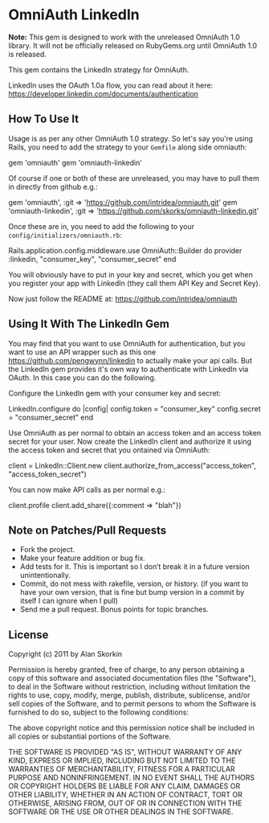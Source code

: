 # OmniAuth LinkedIn

**Note:** This gem is designed to work with the unreleased OmniAuth 1.0 library. It will not be officially released on RubyGems.org until OmniAuth 1.0 is released.

This gem contains the LinkedIn strategy for OmniAuth.

LinkedIn uses the OAuth 1.0a flow, you can read about it here: https://developer.linkedin.com/documents/authentication 

## How To Use It

Usage is as per any other OmniAuth 1.0 strategy. So let's say you're using Rails, you need to add the strategy to your `Gemfile` along side omniauth:

  gem 'omniauth'
  gem 'omniauth-linkedin'

Of course if one or both of these are unreleased, you may have to pull them in directly from github e.g.:

  gem 'omniauth', :git => 'https://github.com/intridea/omniauth.git'
  gem 'omniauth-linkedin', :git => 'https://github.com/skorks/omniauth-linkedin.git'

Once these are in, you need to add the following to your `config/initializers/omniauth.rb`:

  Rails.application.config.middleware.use OmniAuth::Builder do
    provider :linkedin, "consumer_key", "consumer_secret" 
  end

You will obviously have to put in your key and secret, which you get when you register your app with LinkedIn (they call them API Key and Secret Key). 

Now just follow the README at: https://github.com/intridea/omniauth

## Using It With The LinkedIn Gem

You may find that you want to use OmniAuth for authentication, but you want to use an API wrapper such as this one https://github.com/pengwynn/linkedin to actually make your api calls. But the LinkedIn gem provides it's own way to authenticate with LinkedIn via OAuth. In this case you can do the following.

Configure the LinkedIn gem with your consumer key and secret:

  LinkedIn.configure do |config|
    config.token = "consumer_key"
    config.secret = "consumer_secret"
  end

Use OmniAuth as per normal to obtain an access token and an access token secret for your user. Now create the LinkedIn client and authorize it using the access token and secret that you ontained via OmniAuth:

  client = LinkedIn::Client.new
  client.authorize_from_access("access_token", "access_token_secret")

You can now make API calls as per normal e.g.:

  client.profile
  client.add_share({:comment => "blah"})

## Note on Patches/Pull Requests

- Fork the project.
- Make your feature addition or bug fix.
- Add tests for it. This is important so I don’t break it in a future version unintentionally.
- Commit, do not mess with rakefile, version, or history. (if you want to have your own version, that is fine but bump version in a commit by itself I can ignore when I pull)
- Send me a pull request. Bonus points for topic branches.

## License

Copyright (c) 2011 by Alan Skorkin

Permission is hereby granted, free of charge, to any person obtaining a copy of this software and associated documentation files (the "Software"), to deal in the Software without restriction, including without limitation the rights to use, copy, modify, merge, publish, distribute, sublicense, and/or sell copies of the Software, and to permit persons to whom the Software is furnished to do so, subject to the following conditions:

The above copyright notice and this permission notice shall be included in all copies or substantial portions of the Software.

THE SOFTWARE IS PROVIDED "AS IS", WITHOUT WARRANTY OF ANY KIND, EXPRESS OR IMPLIED, INCLUDING BUT NOT LIMITED TO THE WARRANTIES OF MERCHANTABILITY, FITNESS FOR A PARTICULAR PURPOSE AND NONINFRINGEMENT. IN NO EVENT SHALL THE AUTHORS OR COPYRIGHT HOLDERS BE LIABLE FOR ANY CLAIM, DAMAGES OR OTHER LIABILITY, WHETHER IN AN ACTION OF CONTRACT, TORT OR OTHERWISE, ARISING FROM, OUT OF OR IN CONNECTION WITH THE SOFTWARE OR THE USE OR OTHER DEALINGS IN THE SOFTWARE.
